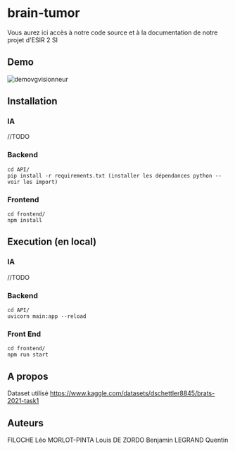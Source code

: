 # brain-tumor
Vous aurez ici accès à notre code source et à la documentation de notre projet d'ESIR 2 SI
## Demo
![demovgvisionneur](https://user-images.githubusercontent.com/62034725/229370877-f31c9523-1c7b-40bc-8a7a-78a36803799b.gif)


## Installation 
### IA
//TODO 
### Backend
```
cd API/
pip install -r requirements.txt (installer les dépendances python --voir les import)
```
### Frontend
```
cd frontend/
npm install
```
## Execution (en local)
### IA
//TODO
### Backend
```
cd API/
uvicorn main:app --reload
```
### Front End
```
cd frontend/
npm run start
```

## A propos
Dataset utilisé
https://www.kaggle.com/datasets/dschettler8845/brats-2021-task1

## Auteurs
FILOCHE Léo
MORLOT-PINTA Louis
DE ZORDO Benjamin
LEGRAND Quentin
